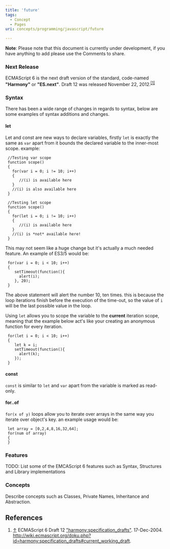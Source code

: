 ```yaml
---
title: 'future'
tags:
  - Concept
  - Pages
uri: concepts/programming/javascript/future

---
```

**Note**: Please note that this document is currently under development, if you have anything to add please use the Comments to share.

### Next Release

ECMAScript 6 is the next draft version of the standard, code-named **"Harmony"** or **"ES.next"**. Draft 12 was released November 22, 2012.<sup>[[1]](#cite_note-md-1)</sup>

### Syntax

There has been a wide range of changes in regards to syntax, below are some examples of syntax additions and changes.

#### let

Let and const are new ways to declare variables, firstly `let` is exactly the same as `var` apart from it bounds the declared variable to the inner-most scope. example:

     //Testing var scope
     function scope()
     {
       for(var i = 0; i != 10; i++)
       {
          //(i) is available here
       }
       //(i) is also available here
     }

     //Testing let scope
     function scope()
     {
       for(let i = 0; i != 10; i++)
       {
          //(i) is available here
       }
       //(i) is *not* available here!
     }

This may not seem like a huge change but it's actually a much needed feature. An example of ES3/5 would be:

     for(var i = 0; i < 10; i++)
     {
        setTimeout(function(){
          alert(i);
        }, 20);
     }

The above statement will alert the number 10, ten times. this is because the loop iterations finish before the execution of the time-out, so the value of `i` will be the last possible value in the loop.

Using `let` allows you to scope the variable to the **current** iteration scope, meaning that the example below act's like your creating an anonymous function for every iteration.

     for(let i = 0; i < 10; i++)
     {
        let k = i;
        setTimeout(function(){
          alert(k);
        });
     }

#### const

`const` is similar to `let` and `var` apart from the variable is marked as read-only.

#### for..of

`for(x of y)` loops allow you to iterate over arrays in the same way you iterate over object's key. an example usage would be:

     let array = [0,2,4,8,16,32,64];
     for(num of array)
     {
     }

### Features

TODO: List some of the EMCAScript 6 features such as Syntax, Structures and Library implementations

### Concepts

Describe concepts such as Classes, Private Names, Inheritance and Abstraction.

## References

1.  <span class="mw-cite-backlink">[↑](#cite_ref-md_1-0)</span> <span class="reference-text">ECMAScript 6 Draft 12 <span class="citation web">["harmony:specification\_drafts"](http://wiki.ecmascript.org/doku.php?id=harmony:specification_drafts#current_working_draft). 17-Dec-2004<span class="printonly">. <http://wiki.ecmascript.org/doku.php?id=harmony:specification_drafts#current_working_draft></span>.</span><span class="Z3988" title="ctx_ver=Z39.88-2004&amp;rft_val_fmt=info%3Aofi%2Ffmt%3Akev%3Amtx%3Abook&amp;rft.genre=bookitem&amp;rft.btitle=harmony%3Aspecification_drafts&amp;rft.atitle=&amp;rft.date=17-Dec-2004&amp;rft_id=http%3A%2F%2Fwiki.ecmascript.org%2Fdoku.php%3Fid%3Dharmony%3Aspecification_drafts%23current_working_draft&amp;rfr_id=info:sid/en.wikipedia.org:concepts/programming/javascript/future"><span style="display: none;"> </span></span></span>
